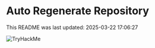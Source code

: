 # Auto Regenerate Repository

This README was last updated: 2025-03-22 17:06:27

 ![TryHackMe](https://tryhackme.com/badge/533634)
